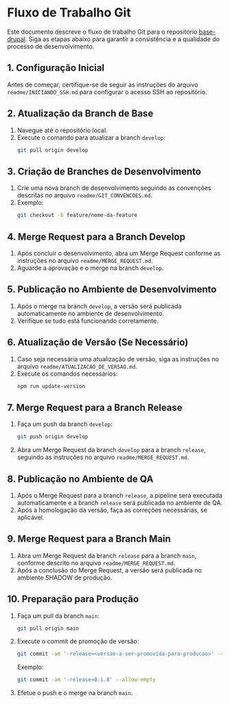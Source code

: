 # Fluxo de Trabalho Git

Este documento descreve o fluxo de trabalho Git para o repositório [base-drupal](https://repositorio.equatorial.corp/equatorial/site-institucional/base-drupal). Siga as etapas abaixo para garantir a consistência e a qualidade do processo de desenvolvimento.

## 1. Configuração Inicial

Antes de começar, certifique-se de seguir as instruções do arquivo `readme/INICIANDO_SSH.md` para configurar o acesso SSH ao repositório.

## 2. Atualização da Branch de Base

1. Navegue até o repositório local.
2. Execute o comando para atualizar a branch `develop`:
   ```bash
   git pull origin develop
   ```

## 3. Criação de Branches de Desenvolvimento

1. Crie uma nova branch de desenvolvimento seguindo as convenções descritas no arquivo `readme/GIT_CONVENCOES.md`.
2. Exemplo:
   ```bash
   git checkout -b feature/nome-da-feature
   ```

## 4. Merge Request para a Branch Develop

1. Após concluir o desenvolvimento, abra um Merge Request conforme as instruções no arquivo `readme/MERGE_REQUEST.md`.
2. Aguarde a aprovação e o merge na branch `develop`.

## 5. Publicação no Ambiente de Desenvolvimento

1. Após o merge na branch `develop`, a versão será publicada automaticamente no ambiente de desenvolvimento.
2. Verifique se tudo está funcionando corretamente.

## 6. Atualização de Versão (Se Necessário)

1. Caso seja necessária uma atualização de versão, siga as instruções no arquivo `readme/ATUALIZACAO_DE_VERSAO.md`.
2. Execute os comandos necessários:
   ```bash
   npm run update-version
   ```

## 7. Merge Request para a Branch Release

1. Faça um push da branch `develop`:
   ```bash
   git push origin develop
   ```
2. Abra um Merge Request da branch `develop` para a branch `release`, seguindo as instruções no arquivo `readme/MERGE_REQUEST.md`.

## 8. Publicação no Ambiente de QA

1. Após o Merge Request para a branch `release`, a pipeline será executada automaticamente e a branch `release` será publicada no ambiente de QA.
2. Após a homologação da versão, faça as correções necessárias, se aplicável.

## 9. Merge Request para a Branch Main

1. Abra um Merge Request da branch `release` para a branch `main`, conforme descrito no arquivo `readme/MERGE_REQUEST.md`.
2. Após a conclusão do Merge Request, a versão será publicada no ambiente SHADOW de produção.

## 10. Preparação para Produção

1. Faça um pull da branch `main`:
   ```bash
   git pull origin main
   ```
2. Execute o commit de promoção de versão:
   ```bash
   git commit -am '-release=<versao-a-ser-promovida-para-producao>' --allow-empty
   ```
   Exemplo:
   ```bash
   git commit -am '-release=0.1.8' --allow-empty
   ```
3. Efetue o push e o merge na branch `main`.
